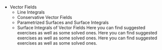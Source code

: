 * Vector Fields
  * Line Integrals
  * Conservative Vector Fields
  * Parametrized Surfaces and Surface Integrals
  * Surface Integrals of Vector Fields
Here you can find suggested exercises as well as some solved ones.
Here you can find suggested exercises as well as some solved ones.
Here you can find suggested exercises as well as some solved ones.
